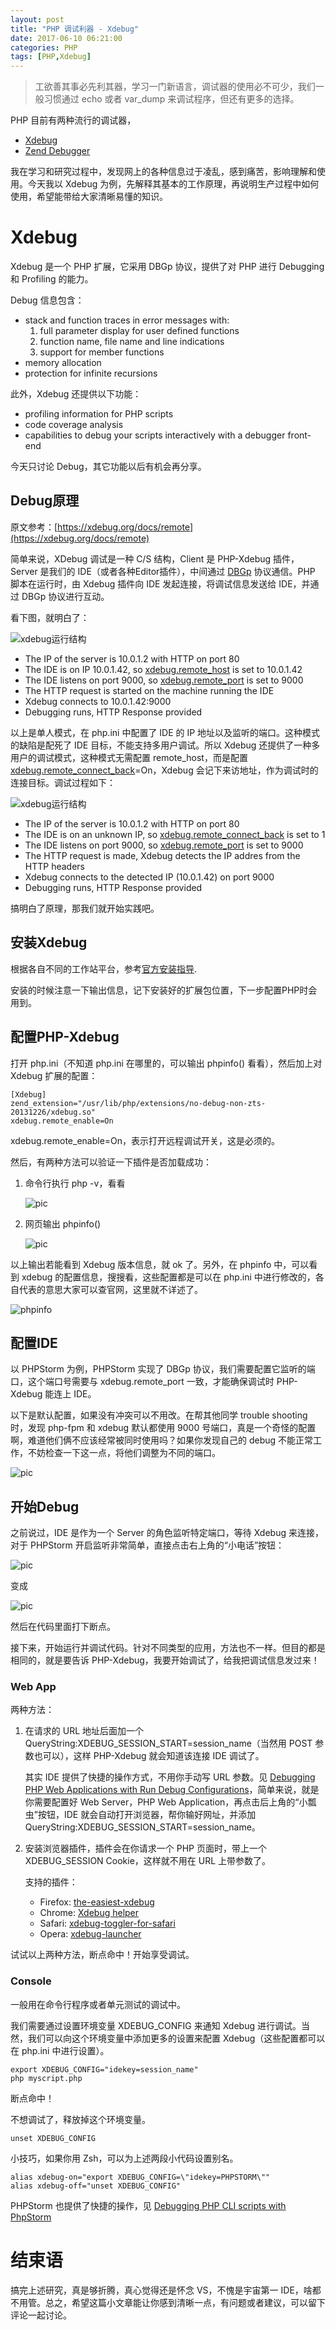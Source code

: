 ```yaml
---
layout: post
title: "PHP 调试利器 - Xdebug"
date: 2017-06-10 06:21:00
categories: PHP
tags: [PHP,Xdebug]
---
```


> 工欲善其事必先利其器，学习一门新语言，调试器的使用必不可少，我们一般习惯通过 echo 或者 var_dump 来调试程序，但还有更多的选择。

<!-- more -->

PHP 目前有两种流行的调试器，

* [Xdebug](https://xdebug.org/)
* [Zend Debugger](https://www.zend.com/en/products/server/z-ray)

我在学习和研究过程中，发现网上的各种信息过于凌乱，感到痛苦，影响理解和使用。今天我以 Xdebug 为例，先解释其基本的工作原理，再说明生产过程中如何使用，希望能带给大家清晰易懂的知识。

# Xdebug

Xdebug 是一个 PHP 扩展，它采用 DBGp 协议，提供了对 PHP 进行 Debugging 和 Profiling 的能力。

Debug 信息包含：

* stack and function traces in error messages with:
	1. full parameter display for user defined functions
	2. function name, file name and line indications
	3. support for member functions
* memory allocation
* protection for infinite recursions

此外，Xdebug 还提供以下功能：

* profiling information for PHP scripts
* code coverage analysis
* capabilities to debug your scripts interactively with a debugger front-end

今天只讨论 Debug，其它功能以后有机会再分享。

## Debug原理

原文参考：[https://xdebug.org/docs/remote](https://xdebug.org/docs/remote)

简单来说，XDebug 调试是一种 C/S 结构，Client 是 PHP-Xdebug 插件，Server 是我们的 IDE（或者各种Editor插件），中间通过 [DBGp](https://xdebug.org/docs-dbgp.php) 协议通信。PHP 脚本在运行时，由 Xdebug 插件向 IDE 发起连接，将调试信息发送给 IDE，并通过 DBGp 协议进行互动。

看下图，就明白了：

![xdebug运行结构](https://xdebug.org/images/docs/dbgp-setup.gif)

* The IP of the server is 10.0.1.2 with HTTP on port 80
* The IDE is on IP 10.0.1.42, so [xdebug.remote_host](https://xdebug.org/docs/all_settings#remote_host) is set to 10.0.1.42
* The IDE listens on port 9000, so [xdebug.remote_port](https://xdebug.org/docs/all_settings#remote_port) is set to 9000
* The HTTP request is started on the machine running the IDE
* Xdebug connects to 10.0.1.42:9000
* Debugging runs, HTTP Response provided

以上是单人模式，在 php.ini 中配置了 IDE 的 IP 地址以及监听的端口。这种模式的缺陷是配死了 IDE 目标，不能支持多用户调试。所以 Xdebug 还提供了一种多用户的调试模式，这种模式无需配置 remote_host，而是配置 [xdebug.remote_connect_back](https://xdebug.org/docs/all_settings#remote_connect_back)=On，Xdebug 会记下来访地址，作为调试时的连接目标。调试过程如下：

![xdebug运行结构](https://xdebug.org/images/docs/dbgp-setup2.gif)

* The IP of the server is 10.0.1.2 with HTTP on port 80
* The IDE is on an unknown IP, so [xdebug.remote_connect_back](https://xdebug.org/docs/all_settings#remote_connect_back) is set to 1
* The IDE listens on port 9000, so [xdebug.remote_port](https://xdebug.org/docs/all_settings#remote_port) is set to 9000
* The HTTP request is made, Xdebug detects the IP addres from the HTTP headers
* Xdebug connects to the detected IP (10.0.1.42) on port 9000
* Debugging runs, HTTP Response provided

搞明白了原理，那我们就开始实践吧。

## 安装Xdebug

根据各自不同的工作站平台，参考[官方安装指导](https://xdebug.org/docs/install).

安装的时候注意一下输出信息，记下安装好的扩展包位置，下一步配置PHP时会用到。

## 配置PHP-Xdebug

打开 php.ini（不知道 php.ini 在哪里的，可以输出 phpinfo() 看看），然后加上对 Xdebug 扩展的配置：

```shell
[Xdebug]
zend_extension="/usr/lib/php/extensions/no-debug-non-zts-20131226/xdebug.so"
xdebug.remote_enable=On
```
xdebug.remote_enable=On，表示打开远程调试开关，这是必须的。

然后，有两种方法可以验证一下插件是否加载成功：

1. 命令行执行 php -v，看看

	![pic](http://imgur.com/3UbEnNo.png)
2. 网页输出 phpinfo()

	![pic](http://imgur.com/r3I8FZF.png)
	
以上输出若能看到 Xdebug 版本信息，就 ok 了。另外，在 phpinfo 中，可以看到 xdebug 的配置信息，搜搜看，这些配置都是可以在 php.ini 中进行修改的，各自代表的意思大家可以查官网，这里就不详述了。

![phpinfo](http://imgur.com/mYvST9x.png)

## 配置IDE
以 PHPStorm 为例，PHPStorm 实现了 DBGp 协议，我们需要配置它监听的端口，这个端口号需要与 xdebug.remote_port 一致，才能确保调试时 PHP-Xdebug 能连上 IDE。

以下是默认配置，如果没有冲突可以不用改。在帮其他同学 trouble shooting 时，发现 php-fpm 和 xdebug 默认都使用 9000 号端口，真是一个奇怪的配置啊，难道他们俩不应该经常被同时使用吗？如果你发现自己的 debug 不能正常工作，不妨检查一下这一点，将他们调整为不同的端口。

![pic](http://imgur.com/LO1jY1d.png)

## 开始Debug
之前说过，IDE 是作为一个 Server 的角色监听特定端口，等待 Xdebug 来连接，对于 PHPStorm 开启监听非常简单，直接点击右上角的“小电话”按钮：

![pic](http://imgur.com/AkOjV7B.png)

变成

![pic](http://imgur.com/flNtKQS.png)

然后在代码里面打下断点。

接下来，开始运行并调试代码。针对不同类型的应用，方法也不一样。但目的都是相同的，就是要告诉 PHP-Xdebug，我要开始调试了，给我把调试信息发过来！

### Web App
两种方法：

1. 在请求的 URL 地址后面加一个 QueryString:XDEBUG_SESSION_START=session_name（当然用 POST 参数也可以），这样 PHP-Xdebug 就会知道该连接 IDE 调试了。

	其实 IDE 提供了快捷的操作方式，不用你手动写 URL 参数。见 [Debugging PHP Web Applications with Run Debug Configurations](https://confluence.jetbrains.com/display/PhpStorm/Debugging+PHP+Web+Applications+with+Run+Debug+Configurations)，简单来说，就是你需要配置好 Web Server，PHP Web Application，再点击后上角的“小瓢虫”按钮，IDE 就会自动打开浏览器，帮你输好网址，并添加 QueryString:XDEBUG_SESSION_START=session_name。
	
2. 安装浏览器插件，插件会在你请求一个 PHP 页面时，带上一个 XDEBUG_SESSION Cookie，这样就不用在 URL 上带参数了。
	
	支持的插件：
	* Firefox: [the-easiest-xdebug](https://addons.mozilla.org/en-US/firefox/addon/the-easiest-xdebug/)
	* Chrome: [Xdebug helper](https://chrome.google.com/extensions/detail/eadndfjplgieldjbigjakmdgkmoaaaoc)
	* Safari: [xdebug-toggler-for-safari](http://benmatselby.posterous.com/xdebug-toggler-for-safari)
	* Opera: [xdebug-launcher](https://addons.opera.com/addons/extensions/details/xdebug-launcher/?display=en)

试试以上两种方法，断点命中！开始享受调试。

### Console

一般用在命令行程序或者单元测试的调试中。

我们需要通过设置环境变量 XDEBUG_CONFIG 来通知 Xdebug 进行调试。当然，我们可以向这个环境变量中添加更多的设置来配置 Xdebug（这些配置都可以在 php.ini 中进行设置）。

```shell
export XDEBUG_CONFIG="idekey=session_name"
php myscript.php
```
	
断点命中！
	
不想调试了，释放掉这个环境变量。
	
```shell
unset XDEBUG_CONFIG
```
	
小技巧，如果你用 Zsh，可以为上述两段小代码设置别名。
	
```shell
alias xdebug-on="export XDEBUG_CONFIG=\"idekey=PHPSTORM\""
alias xdebug-off="unset XDEBUG_CONFIG"
```
	
PHPStorm 也提供了快捷的操作，见 [Debugging PHP CLI scripts with PhpStorm](https://confluence.jetbrains.com/display/PhpStorm/Debugging+PHP+CLI+scripts+with+PhpStorm)
	
# 结束语
搞完上述研究，真是够折腾，真心觉得还是怀念 VS，不愧是宇宙第一 IDE，啥都不用管。总之，希望这篇小文章能让你感到清晰一点，有问题或者建议，可以留下评论一起讨论。
